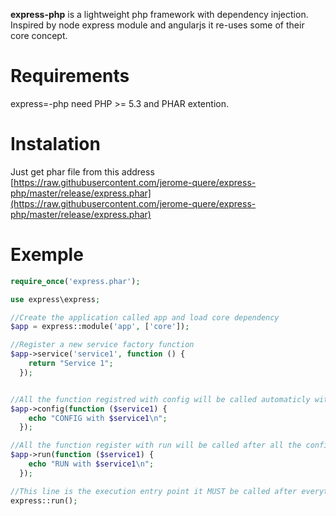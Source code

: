 **express-php** is a lightweight php framework with dependency injection.
Inspired by node express module and angularjs it re-uses some of their core concept.

# Requirements #
express=-php need PHP >= 5.3 and PHAR extention.

# Instalation #
Just get phar file from this address [https://raw.githubusercontent.com/jerome-quere/express-php/master/release/express.phar](https://raw.githubusercontent.com/jerome-quere/express-php/master/release/express.phar)

# Exemple #

```php
require_once('express.phar');

use express\express;

//Create the application called app and load core dependency
$app = express::module('app', ['core']);

//Register a new service factory function
$app->service('service1', function () {
    return "Service 1";
  });


//All the function registred with config will be called automaticly with injected dependency
$app->config(function ($service1) {
    echo "CONFIG with $service1\n";
  });

//All the function register with run will be called after all the config callback.
$app->run(function ($service1) {
    echo "RUN with $service1\n";
  });

//This line is the execution entry point it MUST be called after everything else is set.
express::run();

```